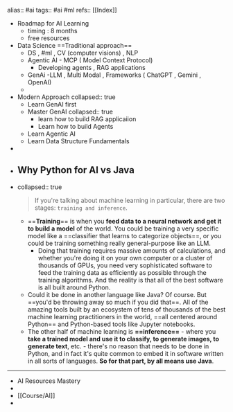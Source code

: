alias:: #ai
tags:: #ai #ml 
refs:: [[Index]]

- Roadmap for AI Learning
	- timing : 8 months
	- free resources
- Data Science ==Traditional approach==
	- DS , #ml , CV (computer visions) , NLP
	- Agentic AI - MCP ( Model Context Protocol)
		- Developing agents , RAG applications
	- GenAi -LLM , Multi Modal , Frameworks ( ChatGPT , Gemini , OpenAI)
	-
- Modern Approach
  collapsed:: true
	- Learn GenAI first
	- Master GenAI
	  collapsed:: true
		- learn how to build RAG applicaiion
		- Learn how to build Agents
	- Learn Agentic AI
	- Learn Data Structure Fundamentals
-
- ## Why Python for AI vs Java
- collapsed:: true
  >If you're talking about machine learning in particular, there are two stages: `training and inference`.
	- ==**Training**== is when you **feed data to a neural network and get it to build a model** of the world. You could be training a very specific model like a ==classifier that learns to categorize objects==, or you could be training something really general-purpose like an LLM.
		- Doing that training requires massive amounts of calculations, and whether you're doing it on your own computer or a cluster of thousands of GPUs, you need very sophisticated software to feed the training data as efficiently as possible through the training algorithms. And the reality is that all of the best software is all built around Python.
	- Could it be done in another language like Java? Of course. But ==you'd be throwing away so much if you did that==. All of the amazing tools built by an ecosystem of tens of thousands of the best machine learning practitioners in the world, ==all centered around Python== and Python-based tools like Jupyter notebooks.
	- The other half of machine learning is **==inference==** - where you **take a trained model and use it to classify, to generate images, to generate text**, etc. - there's no reason that needs to be done in Python, and in fact it's quite common to embed it in software written in all sorts of languages. **So for that part, by all means use Java**.
- ---
- AI Resources Mastery
-
- [[Course/AI]]
-